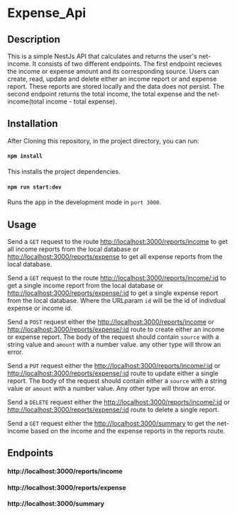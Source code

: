 # Expense_Api

## Description

This is a simple NestJs API that calculates and returns the user's net-income. It consists of two different endpoints. The first endpoint recieves the income or expense amount and its corresponding source. Users can create, read, update and delete either an income report or and expense report. These reports are stored locally and the data does not persist. The second endpoint returns the total income, the total expense and the net-income(total income - total expense).


## Installation

After Cloning this repository, in the project directory, you can run:

#### `npm install` 
This installs the project dependencies.

#### `npm run start:dev` 
Runs the app in the development mode in `port 3000`.

## Usage

Send a `GET` request to the route [http://localhost:3000/reports/income](http://localhost:3000/reports/income) to get all income reports from the local database or [http://localhost:3000/reports/expense](http://localhost:3000/reports/expnse) to get all expense reports from the local database.

Send a `GET` request to the route [http://localhost:3000/reports/income/:id](http://localhost:3000/reports/income/:id) to get a single income report from the local database or [http://localhost:3000/reports/expense/:id](http://localhost:3000/reports/expense/:id) to get a single expense report from the local database. Where the URLparam `id` will be the id of indivdual expense or income id.

Send a `POST` request either the [http://localhost:3000/reports/income](http://localhost:3000/reports/income)  or [http://localhost:3000/reports/expense/:id](http://localhost:3000/reports/expense/:id) route to create either an income or expense report. The body of the request should contain `source` with a string value and `amount` with a number value. any other type will throw an error.

Send a `PUT` request either the [http://localhost:3000/reports/income/:id](http://localhost:3000/reports/income/:id)  or [http://localhost:3000/reports/expense/:id](http://localhost:3000/reports/expense/:id) route to update either a single report. The body of the request should contain  either a `source` with a string value or `amount` with a number value. Any other type will throw an error.

Send a `DELETE` request either the [http://localhost:3000/reports/income/:id](http://localhost:3000/reports/income/:id)  or [http://localhost:3000/reports/expense/:id](http://localhost:3000/reports/expense/:id) route to delete a single report. 

Send a `GET` request either the [http://localhost:3000/summary](http://localhost:3000/summary) to get the net-income based on the income and the expense reports in the reports route. 

## Endpoints

#### http://localhost:3000/reports/income
#### http://localhost:3000/reports/expense
#### http://localhost:3000/summary

